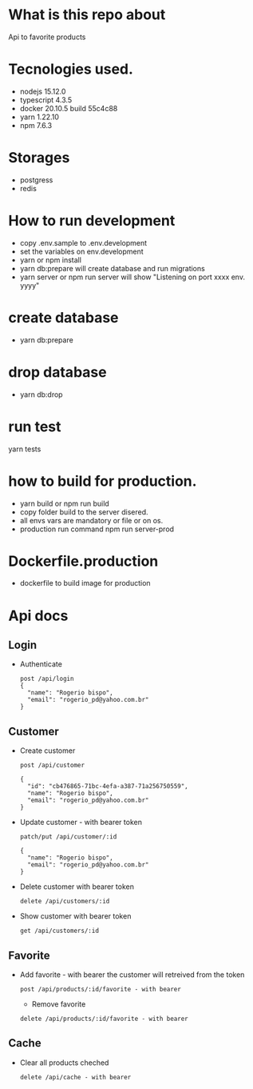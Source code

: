 # What is this repo about

Api to favorite products

# Tecnologies used.

- nodejs 15.12.0
- typescript 4.3.5
- docker 20.10.5 build 55c4c88
- yarn 1.22.10
- npm 7.6.3

# Storages

- postgress
- redis

# How to run development


- copy .env.sample to .env.development
- set the variables on env.development
- yarn or npm install
- yarn db:prepare will create database and run migrations
- yarn server or npm run server will show "Listening on port xxxx env. yyyy"

# create database

- yarn db:prepare

# drop database

- yarn db:drop

# run test

yarn tests

# how to build for production.

- yarn build or npm run build
- copy folder build to the server disered.
- all envs vars are mandatory or file or on os.
- production run command npm run server-prod
# Dockerfile.production

 - dockerfile to build image for production

# Api docs

## Login

-  Authenticate

    ```
    post /api/login
    {
      "name": "Rogerio bispo",
      "email": "rogerio_pd@yahoo.com.br"
    }
    ```

## Customer

- Create customer

  ```
  post /api/customer

  {
    "id": "cb476865-71bc-4efa-a387-71a256750559",
    "name": "Rogerio bispo",
    "email": "rogerio_pd@yahoo.com.br"
  }
  ```

- Update customer - with bearer token

  ```
  patch/put /api/customer/:id

  {
    "name": "Rogerio bispo",
    "email": "rogerio_pd@yahoo.com.br"
  }
  ```

- Delete customer with bearer token

  ```
  delete /api/customers/:id
  ```

- Show customer with bearer token

  ```
  get /api/customers/:id
  ```
## Favorite

- Add favorite - with bearer
  the customer will retreived from the token

  ```
  post /api/products/:id/favorite - with bearer
  ```
  - Remove favorite

  ```
  delete /api/products/:id/favorite - with bearer
  ```
## Cache

- Clear all products cheched

  ```
  delete /api/cache - with bearer
  ```

